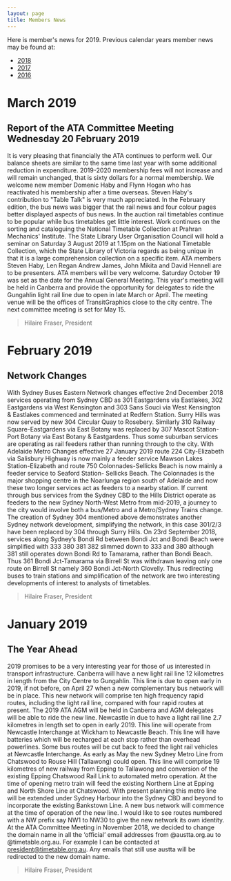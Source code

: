 ```yaml
---
layout: page
title: Members News
---
```


Here is member's news for 2019. Previous calendar years member news may be
found at:

* [2018](membnews2018.html)
* [2017](membnews2017.html)
* [2016](membnews2016.html)

# March 2019

## Report of the ATA Committee Meeting Wednesday 20 February 2019

It is very pleasing that financially the ATA continues to perform well. Our balance sheets are similar to the
same time last year with some additional reduction in expenditure. 2019-2020 membership fees will not
increase and will remain unchanged, that is sixty dollars for a normal membership. We welcome new
member Domenic Haby and Flynn Hogan who has reactivated his membership after a time overseas. Steven
Haby's contribution to "Table Talk" is very much appreciated. In the February edition, the bus news was
bigger that the rail news and four colour pages better displayed aspects of bus news. In the auction rail timetables continue to be popular while bus timetables get little interest. Work continues on the sorting and
cataloguing the National Timetable Collection at Prahran Mechanics' Institute. The State Library User Organisation Council will hold a seminar on Saturday 3 August 2019 at 1.15pm on the National Timetable Collection, which the State Library of Victoria regards as being unique in that it is a large comprehension collection on a specific item. ATA members Steven Haby, Len Regan Andrew James, John Mikita and David Hennell are to be presenters. ATA members will be very welcome. Saturday October 19 was set as the date for the Annual General Meeting. This year's meeting will be held in Canberra and provide the opportunity for delegates to ride the Gungahlin light rail line due to open in late March or April. The meeting venue will be the offices of TransitGraphics close to the city centre. The next committee meeting is set for May 15.

> Hilaire Fraser, President

# February 2019

## Network Changes
With Sydney Buses Eastern Network changes effective 2nd December 2018 services operating from Sydney CBD as 301 Eastgardens via Eastlakes, 302 Eastgardens via West Kensington and 303 Sans Souci via West Kensington & Eastlakes commenced and terminated at Redfern Station. Surry Hills was now served by new 304 Circular Quay to Rosebery. Similarly 310 Railway Square-Eastgardens via East Botany was replaced by 307 Mascot Station-Port Botany via East Botany & Eastgardens. Thus some suburban services are operating as rail feeders rather than running through to the city. With Adelaide Metro Changes effective 27 January 2019 route 224 City-Elizabeth via Salisbury Highway is now mainly a feeder service Mawson Lakes Station-Elizabeth and route 750 Colonnades-Sellicks Beach is now mainly a feeder service to Seaford Station- Sellicks Beach. The Colonnades is the major shopping centre in the Noarlunga region south of Adelaide and now these two longer services act as feeders to a nearby station. If current through bus services from the Sydney CBD to the Hills District operate as feeders to the new Sydney North-West Metro from mid-2019, a journey to the city would involve both a bus/Metro and a Metro/Sydney Trains change. The creation of Sydney 304 mentioned above demonstrates another Sydney network development, simplifying the network, in this case 301/2/3 have been replaced by 304 through Surry Hills. On 23rd September 2018, services along Sydney’s Bondi Rd between Bondi Jct and Bondi Beach were simplified with 333 380 381 382 slimmed down to 333 and 380 although 381 still operates down Bondi Rd to Tamarama, rather than Bondi Beach. Thus 361 Bondi Jct-Tamarama via Birrell St was withdrawn leaving only one route on Birrell St namely 360 Bondi Jct-North Clovelly. Thus redirecting buses to train stations and simplification of the network are two interesting developments of interest to analysts of timetables.

> Hilaire Fraser, President

# January 2019

## The Year Ahead

2019 promises to be a very interesting year for those of us interested in transport infrastructure. Canberra will have a new light rail line 12 kilometres in length from the City Centre to Gungahlin. This line is due to open early in 2019, if not before, on April 27 when a new complementary bus network will be in place. This new network will comprise ten high frequency rapid routes, including the light rail line, compared with four rapid routes at present. The 2019 ATA AGM will be held in Canberra and AGM delegates will be able to ride the new line. Newcastle in due to have a light rail line 2.7 kilometres in length set to open in early 2019. This line will operate from Newcastle Interchange at Wickham to Newcastle Beach. This line will have batteries which will be recharged at each stop rather than overhead powerlines. Some bus routes will be cut back to feed the light rail vehicles at Newcastle Interchange. As early as May the new Sydney Metro Line from Chatswood to Rouse Hill (Tallawong) could open. This line will comprise 19 kilometres of new railway from Epping to Tallawong and conversion of the existing Epping Chatswood Rail Link to automated metro operation. At the time of opening metro train will feed the existing Northern Line at Epping and North Shore Line at Chatswood. With present planning this metro line will be extended under Sydney Harbour into the Sydney CBD and beyond to incorporate the existing Bankstown Line. A new bus network will commence at the time of operation of the new line. I would like to see routes numbered with a NW prefix say NW1 to NW30 to give the new network its own identity. At the ATA Committee Meeting in November 2018, we
decided to change the domain name in all the ‘official’ email addresses from @austta.org.au to
@timetable.org.au. For example I can be contacted at president@timetable.org.au. Any emails that still use
austta will be redirected to the new domain name.

> Hilaire Fraser, President
